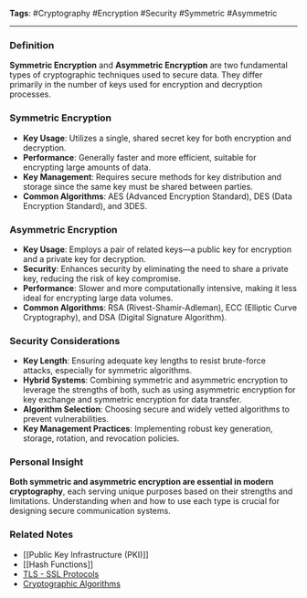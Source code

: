 **Tags**: #Cryptography #Encryption #Security #Symmetric #Asymmetric

---

### Definition

**Symmetric Encryption** and **Asymmetric Encryption** are two fundamental types of cryptographic techniques used to secure data. They differ primarily in the number of keys used for encryption and decryption processes.

### Symmetric Encryption

- **Key Usage**: Utilizes a single, shared secret key for both encryption and decryption.
- **Performance**: Generally faster and more efficient, suitable for encrypting large amounts of data.
- **Key Management**: Requires secure methods for key distribution and storage since the same key must be shared between parties.
- **Common Algorithms**: AES (Advanced Encryption Standard), DES (Data Encryption Standard), and 3DES.

### Asymmetric Encryption

- **Key Usage**: Employs a pair of related keys—a public key for encryption and a private key for decryption.
- **Security**: Enhances security by eliminating the need to share a private key, reducing the risk of key compromise.
- **Performance**: Slower and more computationally intensive, making it less ideal for encrypting large data volumes.
- **Common Algorithms**: RSA (Rivest-Shamir-Adleman), ECC (Elliptic Curve Cryptography), and DSA (Digital Signature Algorithm).

### Security Considerations

- **Key Length**: Ensuring adequate key lengths to resist brute-force attacks, especially for symmetric algorithms.
- **Hybrid Systems**: Combining symmetric and asymmetric encryption to leverage the strengths of both, such as using asymmetric encryption for key exchange and symmetric encryption for data transfer.
- **Algorithm Selection**: Choosing secure and widely vetted algorithms to prevent vulnerabilities.
- **Key Management Practices**: Implementing robust key generation, storage, rotation, and revocation policies.

### Personal Insight

**Both symmetric and asymmetric encryption are essential in modern cryptography**, each serving unique purposes based on their strengths and limitations. Understanding when and how to use each type is crucial for designing secure communication systems.

### Related Notes

- [[Public Key Infrastructure (PKI)]]
- [[Hash Functions]]
- [TLS - SSL Protocols](TLS%20-%20SSL%20Protocols.md)
- [Cryptographic Algorithms](Cryptographic%20Algorithms.md)